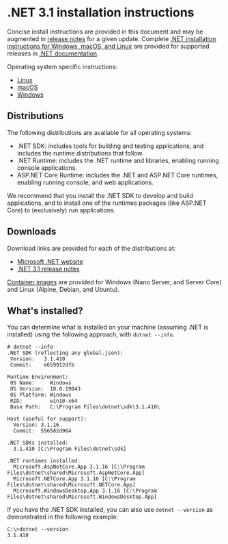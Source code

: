 # .NET 3.1 installation instructions

Concise install instructions are provided in this document and may be augmented in [release notes](README.md) for a given update. Complete [.NET installation instructions for Windows, macOS, and Linux](https://docs.microsoft.com/dotnet/core/install/) are provided for supported releases in [.NET documentation](https://docs.microsoft.com/dotnet).

Operating system specific instructions:

- [Linux](install-linux.md)
- [macOS](install-macos.md)
- [Windows](install-windows.md)

## Distributions

The following distributions are available for all operating systems:

- .NET SDK: includes tools for building and testing applications, and includes the runtime distributions that follow.
- .NET Runtime: includes the .NET runtime and libraries, enabling running console applications.
- ASP.NET Core Runtime: includes the .NET and ASP.NET Core runtimes, enabling running console, and web applications.

We recommend that you install the .NET SDK to develop and build applications, and to install one of the runtimes packages (like ASP.NET Core) to (exclusively) run applications.

## Downloads

Download links are provided for each of the distributions at:

- [Microsoft .NET website](https://dotnet.microsoft.com/download/dotnet/3.1)
- [.NET 3.1 release notes](README.md)

[Container images](https://hub.docker.com/r/microsoft/dotnet/) are provided for Windows (Nano Server, and Server Core) and Linux (Alpine, Debian, and Ubuntu).

## What's installed?

You can determine what is installed on your machine (assuming .NET is installed) using the following approach, with `dotnet --info`.

```console
# dotnet --info
.NET SDK (reflecting any global.json):
 Version:   3.1.410
 Commit:    e659912dfb

Runtime Environment:
 OS Name:     Windows
 OS Version:  10.0.19043
 OS Platform: Windows
 RID:         win10-x64
 Base Path:   C:\Program Files\dotnet\sdk\3.1.410\

Host (useful for support):
  Version: 3.1.16
  Commit:  556582d964

.NET SDKs installed:
  3.1.410 [C:\Program Files\dotnet\sdk]

.NET runtimes installed:
  Microsoft.AspNetCore.App 3.1.16 [C:\Program Files\dotnet\shared\Microsoft.AspNetCore.App]
  Microsoft.NETCore.App 3.1.16 [C:\Program Files\dotnet\shared\Microsoft.NETCore.App]
  Microsoft.WindowsDesktop.App 3.1.16 [C:\Program Files\dotnet\shared\Microsoft.WindowsDesktop.App]
```

If you have the .NET SDK installed, you can also use `dotnet --version` as demonstrated in the following example:

```console
C:\>dotnet --version
3.1.410
```
